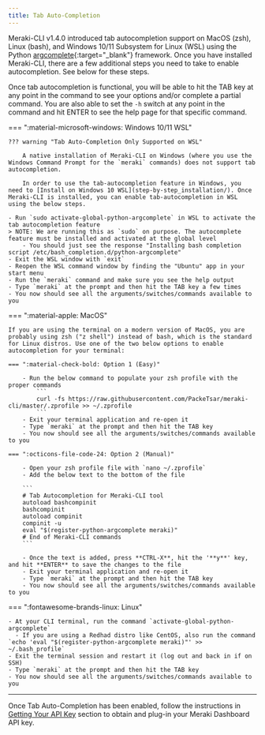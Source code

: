 ```yaml
---
title: Tab Auto-Completion
---
```


Meraki-CLI v1.4.0 introduced tab autocompletion support on MacOS (zsh), Linux (bash), and Windows 10/11 Subsystem for Linux (WSL) using the Python [argcomplete](https://github.com/kislyuk/argcomplete){:target="_blank"} framework. Once you have installed Meraki-CLI, there are a few additional steps you need to take to enable autocompletion. See below for these steps.

Once tab autocompletion is functional, you will be able to hit the TAB key at any point in the command to see your options and/or complete a partial command. You are also able to set the `-h` switch at any point in the command and hit ENTER to see the help page for that specific command.

=== ":material-microsoft-windows: Windows 10/11 WSL"

    ??? warning "Tab Auto-Completion Only Supported on WSL"

        A native installation of Meraki-CLI on Windows (where you use the Windows Command Prompt for the `meraki` commands) does not support tab autocompletion.

        In order to use the tab-autocompletion feature in Windows, you need to [Install on Windows 10 WSL](step-by-step_installation/). Once Meraki-CLI is installed, you can enable tab-autocompletion in WSL using the below steps.

    - Run `sudo activate-global-python-argcomplete` in WSL to activate the tab autocompletion feature
    > NOTE: We are running this as `sudo` on purpose. The autocomplete feature must be installed and activated at the global level
        - You should just see the response "Installing bash completion script /etc/bash_completion.d/python-argcomplete"
    - Exit the WSL window with `exit`
    - Reopen the WSL command window by finding the "Ubuntu" app in your start menu
    - Run the `meraki` command and make sure you see the help output
    - Type `meraki` at the prompt and then hit the TAB key a few times
    - You now should see all the arguments/switches/commands available to you

=== ":material-apple: MacOS"

    If you are using the terminal on a modern version of MacOS, you are probably using zsh ("z shell") instead of bash, which is the standard for Linux distros. Use one of the two below options to enable autocompletion for your terminal:

    === ":material-check-bold: Option 1 (Easy)"

        - Run the below command to populate your zsh profile with the proper commands
            ```
            curl -fs https://raw.githubusercontent.com/PackeTsar/meraki-cli/master/.zprofile >> ~/.zprofile
            ```
        - Exit your terminal application and re-open it
        - Type `meraki` at the prompt and then hit the TAB key
        - You now should see all the arguments/switches/commands available to you

    === ":octicons-file-code-24: Option 2 (Manual)"

        - Open your zsh profile file with `nano ~/.zprofile`
        - Add the below text to the bottom of the file

        ```
        # Tab Autocompletion for Meraki-CLI tool
        autoload bashcompinit
        bashcompinit
        autoload compinit
        compinit -u
        eval "$(register-python-argcomplete meraki)"
        # End of Meraki-CLI commands
        ```

        - Once the text is added, press **CTRL-X**, hit the '**y**' key, and hit **ENTER** to save the changes to the file
        - Exit your terminal application and re-open it
        - Type `meraki` at the prompt and then hit the TAB key
        - You now should see all the arguments/switches/commands available to you


=== ":fontawesome-brands-linux: Linux"

    - At your CLI terminal, run the command `activate-global-python-argcomplete`
      - If you are using a Redhad distro like CentOS, also run the command `echo 'eval "$(register-python-argcomplete meraki)"' >> ~/.bash_profile`
    - Exit the terminal session and restart it (log out and back in if on SSH)
    - Type `meraki` at the prompt and then hit the TAB key
    - You now should see all the arguments/switches/commands available to you

---

Once Tab Auto-Completion has been enabled, follow the instructions in [Getting Your API Key](../getting-your-api-key/) section to obtain and plug-in your Meraki Dashboard API key.
